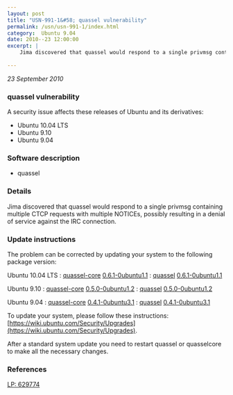 ```yaml
---
layout: post
title: "USN-991-1&#58; quassel vulnerability"
permalink: /usn/usn-991-1/index.html
category:  Ubuntu 9.04
date: 2010--23 12:00:00
excerpt: |
    Jima discovered that quassel would respond to a single privmsg containing multiple CTCP requests with multiple NOTICEs, possibly resulting in a denial of service against the IRC connection. 
    
--- 
```

 
 

*23 September 2010*

### quassel vulnerability

A security issue affects these releases of Ubuntu and its derivatives:

* Ubuntu 10.04 LTS
* Ubuntu 9.10
* Ubuntu 9.04

### Software description

* quassel 

### Details

Jima discovered that quassel would respond to a single privmsg containing multiple CTCP requests with multiple NOTICEs, possibly resulting in a denial of service against the IRC connection. 

### Update instructions

The problem can be corrected by updating your system to the following package version:

Ubuntu 10.04 LTS
 : [quassel-core](https://launchpad.net/ubuntu/+source/quassel) <span> [0.6.1-0ubuntu1.1](https://launchpad.net/ubuntu/+source/quassel/0.6.1-0ubuntu1.1) </span> 
 : [quassel](https://launchpad.net/ubuntu/+source/quassel) <span> [0.6.1-0ubuntu1.1](https://launchpad.net/ubuntu/+source/quassel/0.6.1-0ubuntu1.1) </span> 

Ubuntu 9.10
 : [quassel-core](https://launchpad.net/ubuntu/+source/quassel) <span> [0.5.0-0ubuntu1.2](https://launchpad.net/ubuntu/+source/quassel/0.5.0-0ubuntu1.2) </span> 
 : [quassel](https://launchpad.net/ubuntu/+source/quassel) <span> [0.5.0-0ubuntu1.2](https://launchpad.net/ubuntu/+source/quassel/0.5.0-0ubuntu1.2) </span> 

Ubuntu 9.04
 : [quassel-core](https://launchpad.net/ubuntu/+source/quassel) <span> [0.4.1-0ubuntu3.1](https://launchpad.net/ubuntu/+source/quassel/0.4.1-0ubuntu3.1) </span> 
 : [quassel](https://launchpad.net/ubuntu/+source/quassel) <span> [0.4.1-0ubuntu3.1](https://launchpad.net/ubuntu/+source/quassel/0.4.1-0ubuntu3.1) </span> 

To update your system, please follow these instructions: [https://wiki.ubuntu.com/Security/Upgrades](https://wiki.ubuntu.com/Security/Upgrades).

After a standard system update you need to restart quassel or quasselcore to make all the necessary changes. 

### References

 
 [LP: 629774](https://launchpad.net/bugs/629774)
 

